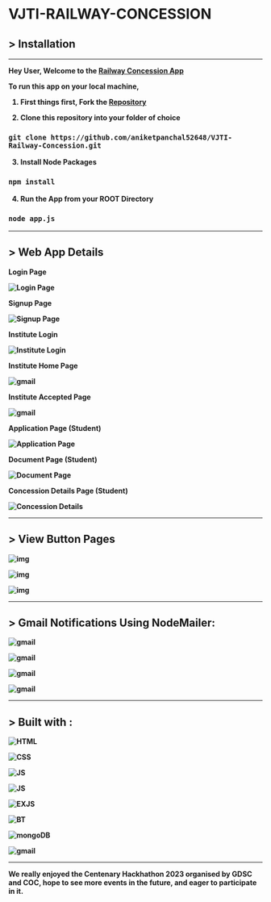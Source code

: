 # <strong>VJTI-RAILWAY-CONCESSION<strong>

## <strong> > Installation
---
Hey User, Welcome to the [Railway Concession App](https://github.com/aniketpanchal52648/VJTI-Railway-Concession)

To run this app on your local machine, 

1. First things first, Fork the [Repository](https://github.com/aniketpanchal52648/VJTI-Railway-Concession)

2. Clone this repository into your folder of choice

### `git clone https://github.com/aniketpanchal52648/VJTI-Railway-Concession.git`

3. Install Node Packages

### `npm install`

4. Run the App from your ROOT Directory

### `node app.js`

----

## <strong>> Web App Details

Login Page

![Login Page](appImage/loginPage.png)

Signup Page

![Signup Page](appImage/signUpPage.png)

Institute Login

![Institute Login](appImage/instPage.png)

Institute Home Page

![gmail](appImage/kakaLogin.png)

Institute Accepted Page

![gmail](appImage/kakaAc.png)

Application Page (Student)

![Application Page](appImage/basicPage.png)

Document Page (Student)

![Document Page](appImage/applicationPage.png)

Concession Details Page (Student)

![Concession Details](appImage/concessionPage.png)

--- 


## <strong> > View Button Pages 

![img](appImage/viewBasic.png)

![img](appImage/viewDoc.png)

![img](appImage/viewBut.png)

---

## <strong> > Gmail Notifications Using NodeMailer:


![gmail](appImage/reqSuc.png)

![gmail](appImage/reqAcc.png)

![gmail](appImage/reqApp.png)

![gmail](appImage/reqRev.png)




---
## <strong> > Built with :

![HTML](https://img.shields.io/badge/HTML5-E34F26?style=for-the-badge&logo=html5&logoColor=white)

![CSS](https://img.shields.io/badge/CSS3-1572B6?style=for-the-badge&logo=css3&logoColor=white)

![JS](https://img.shields.io/badge/JavaScript-F7DF1E?style=for-the-badge&logo=javascript&logoColor=black)

![JS](https://img.shields.io/badge/Node.js-43853D?style=for-the-badge&logo=node.js&logoColor=white)

![EXJS](https://img.shields.io/badge/Express.js-404D59?style=for-the-badge)

![BT](https://img.shields.io/badge/Bootstrap-563D7C?style=for-the-badge&logo=bootstrap&logoColor=white)

![mongoDB](https://img.shields.io/badge/MongoDB-4EA94B?style=for-the-badge&logo=mongodb&logoColor=white)

![gmail](https://img.shields.io/badge/Gmail-D14836?style=for-the-badge&logo=gmail&logoColor=white)

---

**We really enjoyed the Centenary Hackhathon 2023 organised by GDSC and COC, hope to see more events in the future, and eager to participate in it.**











